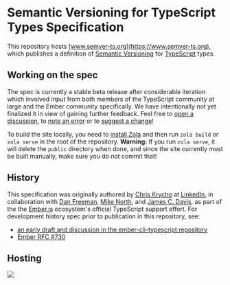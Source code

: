 # Semantic Versioning for TypeScript Types Specification

This repository hosts [www.semver-ts.org](https://www.semver-ts.org), which publishes a definition of [Semantic Versioning](https://semver.org) for [TypeScript](https://www.typescriptlang.org) types.


## Working on the spec

The spec is currently a stable beta release after considerable iteration which involved input from both members of the TypeScript community at large and the Ember community specifically. We have intentionally not yet finalized it in view of gaining further feedback. Feel free to [open a discussion](https://github.com/typed-ember/semver/discussions), to [note an error](https://github.com/typed-ember/semver/issues) or to [suggest a change](https://github.com/typed-ember/semver/pulls)!

To build the site locally, you need to [install Zola](https://www.getzola.org) and then run `zola build` or `zola serve` in the root of the repository. **Warning:** If you run `zola serve`, it will delete the `public` directory when done, and since the site currently must be built manually, make sure you do not commit that!


## History

This specification was originally authored by [Chris Krycho](https://www.chriskrycho.com) at [LinkedIn](https://www.linkedin.com), in collaboration with [Dan Freeman](https://dfreeman.io), [Mike North](https://mike.works), and [James C. Davis](https://jamescdavis.com), as part of the the [Ember.js](https://emberjs.com) ecosystem's official TypeScript support effort. For development history spec prior to publication in this repository, see:

- [an early draft and discussion in the ember-cli-typescript repository](https://github.com/typed-ember/ember-cli-typescript/pull/1158)
- [Ember RFC #730](https://github.com/emberjs/rfcs/pull/730)

## Hosting

[![](https://www.datocms-assets.com/31049/1618983297-powered-by-vercel.svg)](https://vercel.com?utm_source=typed-ember&utm_campaign=oss)
